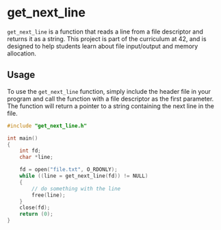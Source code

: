 # get_next_line

`get_next_line` is a function that reads a line from a file descriptor and returns it as a string. This project is part of the curriculum at 42, and is designed to help students learn about file input/output and memory allocation.

## Usage

To use the `get_next_line` function, simply include the header file in your program and call the function with a file descriptor as the first parameter. The function will return a pointer to a string containing the next line in the file.

```c
#include "get_next_line.h"

int main()
{
    int fd;
    char *line;

    fd = open("file.txt", O_RDONLY);
    while ((line = get_next_line(fd)) != NULL)
    {
        // do something with the line
        free(line);
    }
    close(fd);
    return (0);
}
